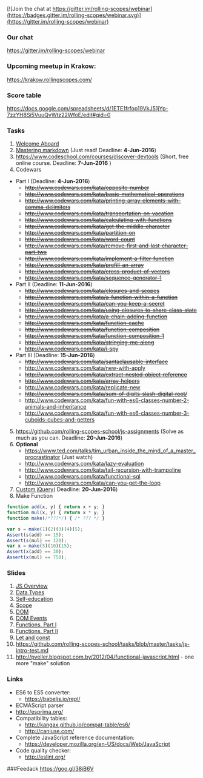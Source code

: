 [![Join the chat at https://gitter.im/rolling-scopes/webinar](https://badges.gitter.im/rolling-scopes/webinar.svg)](https://gitter.im/rolling-scopes/webinar)

### Our chat
https://gitter.im/rolling-scopes/webinar

### Upcoming meetup in Krakow:
https://krakow.rollingscopes.com/

### Score table
https://docs.google.com/spreadsheets/d/1ETE1frfop19VkJ51jYp-7zzYH8Si5VuuQvWtz22WfoE/edit#gid=0

### Tasks
1. [Welcome Aboard](https://github.com/rolling-scopes-school/tasks/blob/webinar/tasks/welcome-aboard.md)
2. [Mastering markdown](https://guides.github.com/features/mastering-markdown/) (Just read! Deadline: __4-Jun-2016__)
3. https://www.codeschool.com/courses/discover-devtools (Short, free online course. Deadline: __7-Jun-2016__ )
4. Codewars 
  - Part I (Deadline: __4-Jun-2016__)
     - <s>http://www.codewars.com/kata/opposite-number</s>
     - <s>http://www.codewars.com/kata/basic-mathematical-operations</s>
     - <s>http://www.codewars.com/kata/printing-array-elements-with-comma-delimiters</s>
     - <s>http://www.codewars.com/kata/transportation-on-vacation</s>
     - <s>http://www.codewars.com/kata/calculating-with-functions</s>
     - <s>http://www.codewars.com/kata/get-the-middle-character</s>
     - <s>http://www.codewars.com/kata/partition-on</s>
     - <s>http://www.codewars.com/kata/word-count</s>
     - <s>http://www.codewars.com/kata/remove-first-and-last-character-part-two</s>
     - <s>http://www.codewars.com/kata/implement-a-filter-function</s>
     - <s>http://www.codewars.com/kata/prefill-an-array</s>
     - <s>http://www.codewars.com/kata/cross-product-of-vectors</s>
     - <s>http://www.codewars.com/kata/sequence-generator-1</s>
  - Part II (Deadline: __11-Jun-2016__)
     - <s>http://www.codewars.com/kata/closures-and-scopes</s>
     - <s>http://www.codewars.com/kata/a-function-within-a-function</s>
     - <s>http://www.codewars.com/kata/can-you-keep-a-secret</s>
     - <s>http://www.codewars.com/kata/using-closures-to-share-class-state</s>
     - <s>http://www.codewars.com/kata/a-chain-adding-function</s>
     - <s>http://www.codewars.com/kata/function-cache</s>
     - <s>http://www.codewars.com/kata/function-composition</s>
     - <s>http://www.codewars.com/kata/function-composition-1</s>
     - <s>http://www.codewars.com/kata/stringing-me-along</s>
     - <s>http://www.codewars.com/kata/i-spy</s>
  - Part III (Deadline: __15-Jun-2016__)
     - <s>http://www.codewars.com/kata/santaclausable-interface</s>
     - http://www.codewars.com/kata/new-with-apply
     - <s>http://www.codewars.com/kata/extract-nested-object-reference</s>
     - <s>http://www.codewars.com/kata/array-helpers</s>
     - http://www.codewars.com/kata/replicate-new
     - <s>http://www.codewars.com/kata/sum-of-digits-slash-digital-root/</s>
     - http://www.codewars.com/kata/fun-with-es6-classes-number-2-animals-and-inheritance
     - http://www.codewars.com/kata/fun-with-es6-classes-number-3-cuboids-cubes-and-getters
5. https://github.com/rolling-scopes-school/js-assignments (Solve as much as you can. Deadline: __20-Jun-2016__)
6. __Optional__
     - https://www.ted.com/talks/tim_urban_inside_the_mind_of_a_master_procrastinator (Just watch) 
     - http://www.codewars.com/kata/lazy-evaluation
     - http://www.codewars.com/kata/tail-recursion-with-trampoline
     - http://www.codewars.com/kata/functional-sql
     - http://www.codewars.com/kata/can-you-get-the-loop
7. [Custom jQuery](https://github.com/rolling-scopes-school/tasks/blob/webinar/tasks/custom-jquery.md)( Deadline: __20-Jun-2016__)
8. Make Function
```javascript
function add(x, y) { return x + y; }
function mul(x, y) { return x * y; }
function make(/*???*/) { /* ??? */ }

var s = make(1)(2)(3)(4)(5);
Assert(s(add) == 15);
Assert(s(mul) == 120);
var x = make(5)(10)(15);
Assert(x(add) == 30);
Assert(x(mul) == 750);
```

### Slides
1. [JS Overview](http://dzmitry-varabei.github.io/front-end-course/lecture-1-history/#/)
2. [Data Types](https://docs.google.com/presentation/d/1C1ri0y3tVPgbFSgg2u-ohUzZasT6WlPTB-dViNH1Eyo/embed?slide=id.g657064b7a_2_0)
3. [Self-education](http://dzmitry-varabei.github.io/front-end-course/self-education.pptx)
4. [Scope](http://dzmitry-varabei.github.io/front-end-course/lecture-3-recap-scope/scope.pptx)
5. [DOM](http://rolling-scopes.github.io/slides/school/dom/#/)
6. [DOM Events](http://rolling-scopes.github.io/slides/school/dom-events/#/)
7. [Functions. Part I](http://dzmitry-varabei.github.io/front-end-course/lecture-5-func/#/)
8. [Functions. Part II](http://dzmitry-varabei.github.io/front-end-course/lecture-5-func/index-part2.html#/)
9. [Let and const](http://dzmitry-varabei.github.io/front-end-course/lecture-5-func/let-and-const.html#/)
10. https://github.com/rolling-scopes-school/tasks/blob/master/tasks/js-intro-test.md
11. http://pveller.blogspot.com.by/2012/04/functional-javascript.html - one more "make" solution 
 
### Links
- ES6 to ES5 converter:
  - https://babeljs.io/repl/
-  ECMAScript parser
  -  http://esprima.org/
- Compatibility tables:
  - http://kangax.github.io/compat-table/es6/
  - http://caniuse.com/
- Complete JavaScript reference documentation:
  - https://developer.mozilla.org/en-US/docs/Web/JavaScript
- Code quality checker:
  - http://eslint.org/
  

###Feedack
https://goo.gl/38iB6V

